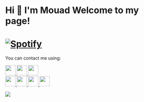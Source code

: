 Hi 👋
I'm Mouad
Welcome to my page!
=====================================================================
[![Spotify](https://novatorem-gules-psi.vercel.app/api/spotify)](https://open.spotify.com/user/31zc7zxrnzwk3ekaw6532hzmbkrq)
============================================================================================================================

You can contact me using:

<p align="left">
  <!-- Dev -->
  <a href="https://www.dev.to/mouadxbth" target="_blank" rel="noreferrer">
    <img src="https://raw.githubusercontent.com/danielcranney/readme-generator/main/public/icons/socials/devdotto.svg" width="32" height="32" />
  </a>
  <!-- Discord -->
  <a href="https://discord.com/users/Mouad#7637" target="_blank" rel="noreferrer">
    <img src="https://raw.githubusercontent.com/danielcranney/readme-generator/main/public/icons/socials/discord.svg" width="32" height="32" />
  </a>
  <!-- HashNode -->
  <a href="https://hashnode.com/@iMouad" target="_blank" rel="noreferrer">
    <img src="https://raw.githubusercontent.com/danielcranney/readme-generator/main/public/icons/socials/hashnode.svg" width="32" height="32" />
  </a>
  <br>
  <!-- LinkedIn -->
  <a href="https://www.linkedin.com/in/mouad-bouthaich-572779231/" target="_blank" rel="noreferrer">
    <img src="https://raw.githubusercontent.com/danielcranney/readme-generator/main/public/icons/socials/linkedin.svg" width="32" height="32" />
  </a>
  <!-- Polywork -->
  <a href="https://www.polywork.com/imouad" target="_blank" rel="noreferrer">
    <img src="https://raw.githubusercontent.com/danielcranney/readme-generator/main/public/icons/socials/polywork.svg" width="32" height="32" />
  </a>
  <!-- Medium -->
  <a href="http://www.medium.com/@mouad.bouthaich" target="_blank" rel="noreferrer">
    <img src="https://raw.githubusercontent.com/danielcranney/readme-generator/main/public/icons/socials/medium.svg" width="32" height="32" />
  </a>
  <!-- Stackoverflow -->
  <a href="https://stackoverflow.com/users/16583609/mouad" target="_blank" rel="noreferrer">
    <img src="https://raw.githubusercontent.com/danielcranney/readme-generator/main/public/icons/socials/stackoverflow.svg" width="32" height="32" />
  </a>
</p>

![](https://komarev.com/ghpvc/?username=MouadxBth&style=flat-square&color=orange)
